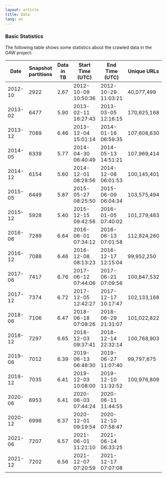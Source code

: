 ```yaml
---
layout: article
title: Data
lang: en
---
```


### Basic Statistics

The following table shows some statistics about the crawled data in
the GAW project:

|    Date | Snapshot partitions | Data in TB | Start Time (UTC)    | End Time (UTC)      | Unique URLs |
|---------|---------------------|------------|---------------------|---------------------|-------------|
| 2012-10 |                2922 |       2.67 | 2012-10-09 10:50:36 | 2012-10-29 11:03:21 | 40,077,499  |
| 2013-02 |                6477 |       5.90 | 2013-02-11 16:27:43 | 2013-03-05 12:16:15 | 170,625,168 |
| 2013-12 |                7089 |       6.46 | 2013-12-04 15:01:14 | 2014-01-16 06:59:35 | 107,608,630 |
| 2014-05 |                6339 |       5.77 | 2014-04-30 06:40:49 | 2014-05-13 14:51:21 | 107,969,414 |
| 2014-12 |                6154 |       5.60 | 2014-12-01 08:28:56 | 2014-12-08 06:01:53 | 100,145,401 |
| 2015-05 |                6449 |       5.87 | 2015-05-27 08:25:50 | 2015-06-09 06:04:34 | 103,575,494 |
| 2015-12 |                5928 |       5.40 | 2015-12-15 09:42:56 | 2016-01-05 07:40:02 | 101,279,483 |
| 2016-06 |                7289 |       6.64 | 2016-06-01 07:34:12 | 2016-06-13 07:01:58 | 112,824,260 |
| 2016-12 |                7088 |       6.46 | 2016-12-08 08:13:23 | 2016-12-17 12:15:04 | 99,952,250  |
| 2017-06 |                7417 |       6.76 | 2017-06-12 07:44:06 | 2017-06-21 07:09:56 | 100,847,532 |
| 2017-12 |                7374 |       6.72 | 2017-12-05 12:42:27 | 2017-12-17 10:17:47 | 102,133,168 |
| 2018-06 |                7106 |       6.47 | 2018-06-18 07:08:26 | 2018-06-29 21:31:07 | 101,022,822 |
| 2018-12 |                7297 |       6.65 | 2018-12-03 09:37:41 | 2018-12-14 22:32:14 | 100,768,903 |
| 2019-06 |                7012 |       6.39 | 2019-06-13 06:48:30 | 2019-06-27 11:07:40 | 99,797,675  |
| 2019-12 |                7035 |       6.41 | 2019-12-03 10:08:00 | 2019-12-10 11:32:52 | 100,976,809 |
| 2020-06 |                6953 |       6.41 | 2020-06-03 07:44:24 | 2020-06-11 11:44:55 |             |
| 2020-12 |                6998 |       6.37 | 2020-12-01 09:19:54 | 2020-12-10 07:58:47 |             |
| 2021-06 |                7207 |       6.57 | 2021-06-01 11:21:10 | 2021-06-14 06:33:25 |             |
| 2021-12 |                7202 |       6.56 | 2021-12-07 07:20:59 | 2021-12-17 07:07:08 |             |
